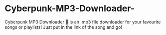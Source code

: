 # Cyberpunk-MP3-Downloader-
Cyberpunk MP3 Downloader 🚀 is an .mp3 file downloader for your favourite songs or playlists! Just put in the link of the song and go!
